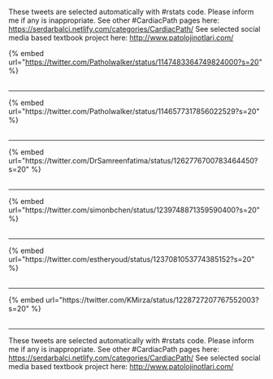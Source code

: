 

These tweets are selected automatically with #rstats code. Please inform me if any is inappropriate.
See other #CardiacPath pages here: https://serdarbalci.netlify.com/categories/CardiacPath/ 
See selected social media based textbook project here: http://www.patolojinotlari.com/

{% embed url="https://twitter.com/Patholwalker/status/1147483364749824000?s=20" %}<br>
<br>
<hr>
{% embed url="https://twitter.com/Patholwalker/status/1146577317856022529?s=20" %}<br>
<br>
<hr>
{% embed url="https://twitter.com/DrSamreenfatima/status/1262776700783464450?s=20" %}<br>
<br>
<hr>
{% embed url="https://twitter.com/simonbchen/status/1239748871359590400?s=20" %}<br>
<br>
<hr>
{% embed url="https://twitter.com/estheryoud/status/1237081053774385152?s=20" %}<br>
<br>
<hr>
{% embed url="https://twitter.com/KMirza/status/1228727207767552003?s=20" %}<br>
<br>
<hr>


These tweets are selected automatically with #rstats code. Please inform me if any is inappropriate.
See other #CardiacPath pages here: https://serdarbalci.netlify.com/categories/CardiacPath/ 
See selected social media based textbook project here: http://www.patolojinotlari.com/
